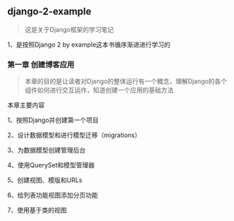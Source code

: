 ## django-2-example
> 这是关于Django框架的学习笔记

1、是按照Django 2 by example这本书循序渐进进行学习的
### 第一章 创建博客应用
> 本章的目的是让读者对Django的整体运行有一个概念，理解Django的各个组件如何进行交互运作，知道创建一个应用的基础方法

本章主要内容

1、按照Django并创建第一个项目

2、设计数据模型和进行模型迁移（migrations）

3、为数据模型创建管理后台

4、使用QuerySet和模型管理器

5、创建视图、模版和URLs

6、给列表功能视图添加分页功能

7、使用基于类的视图
